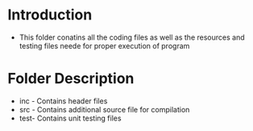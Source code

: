 # Introduction
   * This folder conatins all the coding files as well as the resources and testing files neede for proper execution of program
#  Folder	Description
* inc	- Contains header files
* src	- Contains additional source file for compilation
* test- Contains unit testing files 
